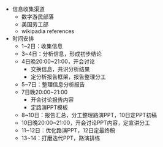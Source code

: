 - 信息收集渠道
  - 数字游民部落
  - 美国劳工部
  - wikipadia references
- 时间安排
  - 1~2日：收集信息
  - 3~4日：分析信息，形成初步结论
  - 4日晚20:00~21:00，开会讨论
    - 交换信息，共识分析结果
    - 定分析报告框架，报告整理分工
  - 5~7日：整理信息分析报告
  - 7日晚20:00~21:00
    - 开会讨论报告内容
    - 定路演PPT模板
  - 8~10日：报告汇总，分工整理路演PPT，10日定PPT初稿
  - 10日晚20:00~21:00，开会讨论PPT内容，定宣讲分工
  - 11~12日：优化路演PPT，12日定最终稿
  - 13~14：打磨迭代PPT，路演排练